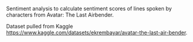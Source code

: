 Sentiment analysis to calculate sentiment scores of lines spoken by characters from Avatar: The Last Airbender. 

Dataset pulled from Kaggle https://www.kaggle.com/datasets/ekrembayar/avatar-the-last-air-bender. 

